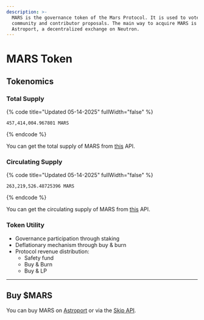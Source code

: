 ```yaml
---
description: >-
  MARS is the governance token of the Mars Protocol. It is used to vote on
  community and contributor proposals. The main way to acquire MARS is via
  Astroport, a decentralized exchange on Neutron.
---
```


# MARS Token

## Tokenomics

### Total Supply

{% code title="Updated 05-14-2025" fullWidth="false" %}
```
457,414,004.967801 MARS
```
{% endcode %}

You can get the total supply of MARS from [this](https://status.marsprotocol.io/ts) API.&#x20;

### Circulating Supply

{% code title="Updated 05-14-2025" fullWidth="false" %}
```
263,219,526.48725396 MARS
```
{% endcode %}

You can get the circulating supply of MARS from [this](https://status.marsprotocol.io/cs) API.&#x20;



### Token Utility

* Governance participation through staking
* Deflationary mechanism through buy & burn
* Protocol revenue distribution:
  * Safety fund
  * Buy & Burn
  * Buy & LP&#x20;

***

## Buy $MARS

You can buy MARS on [Astroport](https://app.astroport.fi/swap?to=factory/neutron1ndu2wvkrxtane8se2tr48gv7nsm46y5gcqjhux/MARS) or via the [Skip API](https://go.skip.build/?src_asset=ethereum-native\&src_chain=1\&dest_asset=factory%2Fneutron1ndu2wvkrxtane8se2tr48gv7nsm46y5gcqjhux%2FMARS\&dest_chain=neutron-1\&amount_in=\&amount_out=).

